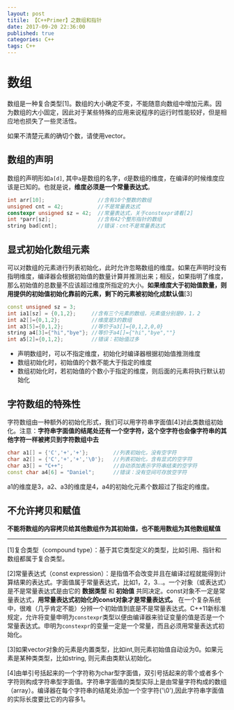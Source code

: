 ```yaml
---
layout: post
titile: 【C++Primer】之数组和指针
date: 2017-09-20 22:36:00
published: true
categories: C++
tags: C++
---
```

# 数组

数组是一种复合类型[1]。数组的大小确定不变，不能随意向数组中增加元素。因为数组的大小固定，因此对于某些特殊的应用来说程序的运行时性能较好，但是相应地也损失了一些灵活性。

如果不清楚元素的确切个数，请使用vector。

<!--more-->

## 数组的声明

数组的声明形如`a[d]`, 其中`a`是数组的名字，`d`是数组的维度，在编译的时候维度应该是已知的。也就是说，**维度必须是一个常量表达式**。

```C++
int arr[10];                 //含有10个整数的数组
unsigned cnt = 42;           //不是常量表达式
constexpr unsigned sz = 42;  //常量表达式，关于constexpr请看[2]
int *parr[sz];               //含有42个整形指针的数组
string bad[cnt];             //错误：cnt不是常量表达式
```
## 显式初始化数组元素

可以对数组的元素进行列表初始化，此时允许忽略数组的维度。如果在声明时没有指明维度，编译器会根据初始值的数量计算并推测出来；相反，如果指明了维度，那么初始值的总数量不应该超过维度所指定的大小。**如果维度大于初始值数量，则用提供的初始值初始化靠前的元素，剩下的元素被初始化成默认值**[3]

```C++
const unsigned sz = 3;
int ia1[sz] = {0,1,2};     //含有三个元素的数组，元素值分别是0，1，2
int a2[]={0,1,2};          //维度是3的数组
int a3[5]={0,1,2};         //等价于a3[]={0,1,2,0,0}
string a4[3]={"hi","bye"}; //等价于a4[]={"hi","bye",""}
int a5[2]={0,1,2};         //错误：初始值过多
```
+ 声明数组时，可以不指定维度，初始化时编译器根据初始值推测维度
+ 数组初始化时，初始值的个数不能大于指定的维度
+ 数组初始化时，若初始值的个数小于指定的维度，则后面的元素将执行默认初始化

## 字符数组的特殊性

字符数组由一种额外的初始化形式，我们可以用字符串字面值[4]对此类数组初始化。注意：**字符串字面值的结尾处还有一个空字符，这个空字符也会像字符串的其他字符一样被拷贝到字符数组中去**

```C++
char a1[] = {'C','+','+'};        //列表初始化，没有空字符
char a2[] = {'C','+','+','\0'};   //列表初始化，含有显式的空字符
char a3[] = "C++";                //自动添加表示字符串结束的空字符
const char a4[6] = "Daniel";      //错误：没有空间可存放空字符
```
a1的维度是3，a2、a3的维度是4，a4的初始化元素个数超过了指定的维度。

## 不允许拷贝和赋值

**不能将数组的内容拷贝给其他数组作为其初始值，也不能用数组为其他数组赋值**



----
[1]复合类型（compound type）：基于其它类型定义的类型，比如引用、指针和数组都属于复合类型。

[2]常量表达式（const expression）：是指值不会改变并且在编译过程就能得到计算结果的表达式。字面值属于常量表达式，比如1，2，3...。一个对象（或表达式）是不是常量表达式是由它的 **数据类型** 和 **初始值** 共同决定。const对象不一定是常量表达式，**用常量表达式初始化的const对象才是常量表达式。** 在一个复杂系统中，很难（几乎肯定不能）分辨一个初始值到底是不是常量表达式。C++11新标准规定，允许将变量申明为`constexpr`类型以便由编译器来验证变量的值是否是一个常量表达式。申明为`constexpr`的变量一定是一个常量，而且必须用常量表达式初始化。

[3]如果vector对象的元素是内置类型，比如int,则元素初始值自动设为0。如果元素是某种类类型，比如string, 则元素由类默认初始化。

[4]由单引号括起来的一个字符称为char型字面值，双引号括起来的零个或者多个字符则构成字符串型字面值。字符串字面值的类型实际上是由常量字符构成的数组（array）。编译器在每个字符串的结尾处添加一个空字符('\0'),因此字符串字面值的实际长度要比它的内容多1。
